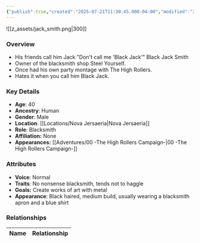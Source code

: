```yaml
---
{"publish":true,"created":"2025-07-21T11:30:45.000-04:00","modified":"2025-10-03T10:17:02.450-04:00","published":"2025-10-03T10:17:02.450-04:00","cssclasses":"","Age":"40","Ancestry":"Human","Gender":"Male","Location":["[[Nova Jersaeria]]"],"Role":["Blacksmith"],"Affiliation":["None"],"Appearances":["[[00 -The High Rollers Campaign-]]"]}
---
```



![[z_assets/jack_smith.png|300]]

### Overview
- His friends call him Jack "Don't call me 'Black Jack'" Black Jack Smith
- Owner of the blacksmith shop Steel Yourself.
- Once had his own party montage with The High Rollers.
- Hates it when you call him Black Jack.

### Key Details
- **Age**: 40
- **Ancestry**: Human
- **Gender**: Male
- **Location**: [[Locations/Nova Jersaeria\|Nova Jersaeria]]
- **Role**: Blacksmith
- **Affiliation:** None
- **Appearances:** [[Adventures/00 -The High Rollers Campaign-\|00 -The High Rollers Campaign-]]

### Attributes
- **Voice**: Normal
- **Traits**: No nonsense blacksmith, tends not to haggle
- **Goals:** Create works of art with metal
- **Appearance**: Black haired, medium build, usually wearing a blacksmith apron and a blue shirt

### Relationships

| Name  | Relationship |
| ----- | ------------ |
